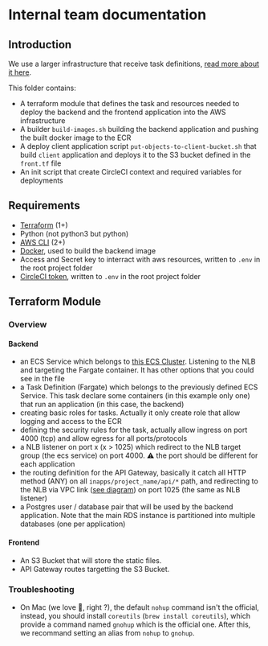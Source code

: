 # Internal team documentation

## Introduction

We use a larger infrastructure that receive task definitions, [read more about it here](https://github.com/360medics/inapp-infrastructure-definition).

This folder contains:

- A terraform module that defines the task and resources needed to deploy the backend and the frontend application into the AWS infrastructure
- A builder `build-images.sh` building the backend application and pushing the built docker image to the ECR
- A deploy client application script `put-objects-to-client-bucket.sh` that build `client` application and deploys it to the S3 bucket defined in the `front.tf` file
- An init script that create CircleCI context and required variables for deployments

## Requirements

- [Terraform](https://learn.hashicorp.com/tutorials/terraform/install-cli?in=terraform/aws-get-started#install-terraform) (1+)
- Python (not python3 but python)
- [AWS CLI](https://docs.aws.amazon.com/fr_fr/cli/latest/userguide/install-cliv2.html) (2+)
- [Docker](https://docs.docker.com/get-docker/), used to build the backend image
- Access and Secret key to interract with aws resources, written to `.env` in the root project folder
- [CircleCI token](https://circleci.com/docs/2.0/managing-api-tokens/#creating-a-personal-api-token), written to `.env` in the root project folder

## Terraform Module

### Overview

#### Backend

- an ECS Service which belongs to [this ECS Cluster](https://github.com/360medics/inapp-infrastructure-definition). Listening to the NLB and targeting the Fargate container. It has other options that you could see in the file
- a Task Definition (Fargate) which belongs to the previously defined ECS Service. This task declare some containers (in this example only one) that run an application (in this case, the backend)
- creating basic roles for tasks. Actually it only create role that allow logging and access to the ECR
- defining the security rules for the task, actually allow ingress on port 4000 (tcp) and allow egress for all ports/protocols
- a NLB listener on port x (x > 1025) which redirect to the NLB target group (the ecs service) on port 4000. :warning: the port should be different for each application
- the routing definition for the API Gateway, basically it catch all HTTP method (ANY) on all `inapps/project_name/api/*` path, and redirecting to the NLB via VPC link ([see diagram](https://github.com/360medics/inapp-infrastructure-definition)) on port 1025 (the same as NLB listener)
- a Postgres user / database pair that will be used by the backend application. Note that the main RDS instance is partitioned into multiple databases (one per application)

#### Frontend

- An S3 Bucket that will store the static files.
- API Gateway routes targetting the S3 Bucket.

### Troubleshooting

- On Mac (we love :apple:, right ?), the default `nohup` command isn't the official, instead, you should install `coreutils` (`brew install coreutils`), which provide a command named `gnohup` which is the official one. After this, we recommand setting an alias from `nohup` to `gnohup`.
